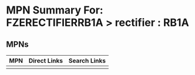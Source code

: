 



# MPN Summary For: FZERECTIFIERRB1A > rectifier : RB1A

## MPNs
  

|MPN|Direct Links|Search Links|
| :--- | :--- | :--- |
||||
